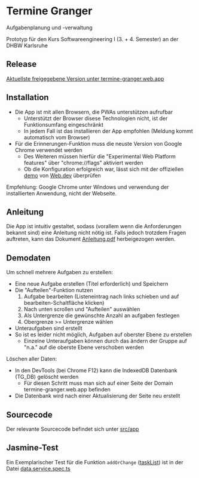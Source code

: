 # Termine Granger
Aufgabenplanung und -verwaltung

Prototyp für den Kurs Softwareengineering I (3. + 4. Semester) an der DHBW Karlsruhe

## Release
[Aktuellste freigegebene Version unter termine-granger.web.app](https://termine-granger.web.app)


## Installation
* Die App ist mit allen Browsern, die PWAs unterstützen aufrufbar
  * Unterstützt der Browser disese Technologien nicht, ist der Funktionsumfang eingeschränkt
  * In jedem Fall ist das installieren der App empfohlen (Meldung kommt automatisch vom Browser)
* Für die Erinnerungen-Funktion muss die neuste Version von Google Chrome verwendet werden
  * Des Weiteren müssen hierfür die "Experimental Web Platform features" über "chrome://flags" aktiviert werden
  * Ob die Konfiguration erfolgreich war, lässt sich mit der offiziellen [demo](https://notification-triggers.glitch.me/) von [Web.dev](https://web.dev/notification-triggers/) überprüfen
  
Empfehlung: Google Chrome unter Windows und verwendung der installierten Anwendung, nicht der Webseite.

## Anleitung
Die App ist intuitiv gestaltet, sodass (vorallem wenn die Anforderungen bekannt sind) eine Anleitung nicht nötig ist.
Falls jedoch trotzdem Fragen auftreten, kann das Dokument [Anleitung.pdf](Anleitung.pdf) herbeigezogen werden.

## Demodaten
Um schnell mehrere Aufgaben zu erstellen:
* Eine neue Aufgabe erstellen (Titel erforderlich) und Speichern
* Die "Aufteilen"-Funktion nutzen
  1. Aufgabe bearbeiten (Listeneintrag nach links schieben und auf bearbeiten-Schaltfläche klicken)
  2. Nach unten scrollen und "Aufteilen" auswählen
  3. Als Untergrenze die gewünschte Anzahl an aufgaben festlegen
  4. Obergrenze >= Untergrenze wählen
* Unteraufgaben sind erstellt
* So ist es leider nicht möglich, Aufgaben auf oberster Ebene zu erstellen
  * Einzelne Unteraufgaben können durch das ändern der Gruppe auf "n.a." auf die oberste Ebene verschoben werden

Löschen aller Daten:
* In den DevTools (bei Chrome F12) kann die IndexedDB Datenbank (TG_DB) gelöscht werden
  * Für diesen Schritt muss man sich auf einer Seite der Domain termine-granger.web.app befinden
* Die Datenbank wird nach einer Aktualisierung der Seite neu erstellt


## Sourcecode
Der relevante Sourcecode befindet sich unter [src/app](src/app/)


## Jasmine-Test
Ein Exemplarischer Test für die Funktion `addOrChange` ([taskList](src/app/data/taskList.ts)) ist in der Datei [data.service.spec.ts](src/app/data/data.service.spec.ts)
